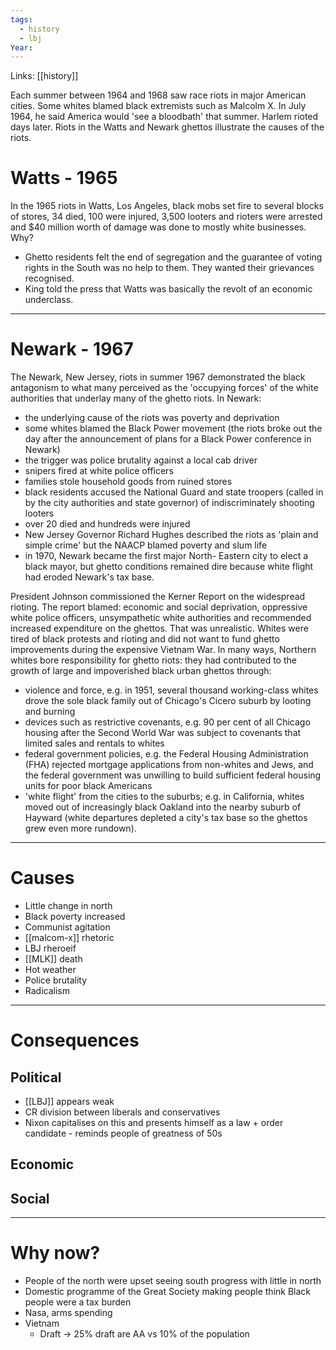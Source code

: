 ```yaml
---
tags:
  - history
  - lbj
Year:
---
```

Links: [[history]]

Each summer between 1964 and 1968 saw race riots in major American cities. Some whites blamed black extremists such as Malcolm X. In July 1964, he said America would 'see a bloodbath' that summer. Harlem rioted days later. Riots in the Watts and Newark ghettos illustrate the causes of the riots.

# Watts - 1965

In the 1965 riots in Watts, Los Angeles, black mobs set fire to several blocks of stores, 34 died, 100 were injured, 3,500 looters and rioters were arrested and $40 million worth of damage was done to mostly white businesses. Why?

- Ghetto residents felt the end of segregation and the guarantee of voting rights in the South was no help to them. They wanted their grievances recognised. 
- King told the press that Watts was basically the revolt of an economic underclass.

---
# Newark - 1967

The Newark, New Jersey, riots in summer 1967 demonstrated the black antagonism to what many perceived as the 'occupying forces' of the white authorities that underlay many of the ghetto riots. In Newark:

- the underlying cause of the riots was poverty and deprivation
- some whites blamed the Black Power movement (the riots broke out the day after the announcement of plans for a Black Power conference in Newark) 
- the trigger was police brutality against a local cab driver
- snipers fired at white police officers
- families stole household goods from ruined stores
- black residents accused the National Guard and state troopers (called in by the city authorities and state governor) of indiscriminately shooting looters
- ﻿over 20 died and hundreds were injured
- New Jersey Governor Richard Hughes described the riots as 'plain and simple crime' but the NAACP blamed poverty and slum life
- in 1970, Newark became the first major North- Eastern city to elect a black mayor, but ghetto conditions remained dire because white flight had eroded Newark's tax base.

President Johnson commissioned the Kerner Report on the widespread rioting. The report blamed: economic and social deprivation, oppressive white police officers, unsympathetic white authorities and recommended increased expenditure on the ghettos. That was unrealistic. Whites were tired of black protests and rioting and did not want to fund ghetto improvements during the expensive Vietnam War. In many ways, Northern whites bore responsibility for ghetto riots: they had contributed to the growth of large and impoverished black urban ghettos through: 

- violence and force, e.g. in 1951, several thousand working-class whites drove the sole black family out of Chicago's Cicero suburb by looting and burning
- devices such as restrictive covenants, e.g. 90 per cent of all Chicago housing after the Second World War was subject to covenants that limited sales and rentals to whites
- federal government policies, e.g. the Federal Housing Administration (FHA) rejected mortgage applications from non-whites and Jews, and the federal government was unwilling to build sufficient federal housing units for poor black Americans
- 'white flight' from the cities to the suburbs; e.g. in California, whites moved out of increasingly black Oakland into the nearby suburb of Hayward (white departures depleted a city's tax base so the ghettos grew even more rundown).

---
# Causes

- Little change in north 
- Black poverty increased  
- Communist agitation 
- [[malcom-x]] rhetoric
- LBJ rheroeif
- [[MLK]] death
- Hot weather
- Police brutality
- Radicalism

---
# Consequences

## Political 

- [[LBJ]] appears weak 
- CR division between liberals and conservatives 
- Nixon capitalises on this and presents himself as a law + order candidate - reminds people of greatness of 50s

## Economic


## Social 



---
# Why now?

- People of the north were upset seeing south progress with little in north
- Domestic programme of the Great Society making people think Black people were a tax burden 
- Nasa, arms spending
- Vietnam 
	- Draft -> 25% draft are AA vs 10% of the population